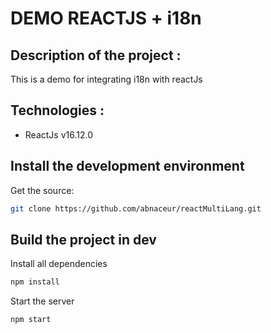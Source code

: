 DEMO REACTJS + i18n
=========================

## Description of the project :

This is a demo for integrating i18n with reactJs

## Technologies :
 - ReactJs v16.12.0

## Install the development environment

Get the source:

```bash
git clone https://github.com/abnaceur/reactMultiLang.git
```
## Build the project in dev

Install all dependencies

```bash
npm install
```

Start the server

```bash
npm start
```